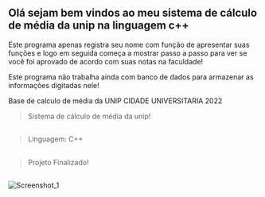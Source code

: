 ## Olá sejam bem vindos ao meu sistema de cálculo de média da unip na linguagem c++
<p> Este programa apenas registra seu nome com função de apresentar suas funções e logo em seguida começa a mostrar passo a passo para ver se você foi aprovado de acordo com suas notas na faculdade!</p>
<p>Este programa não trabalha ainda com banco de dados para armazenar as informações digitadas nele!</p>
<p>Base de calculo de média da UNIP CIDADE UNIVERSITARIA 2022</p>

>Sistema de cálculo de média da unip!
##
>Linguagem: C++ 
##
>Projeto Finalizado!

##
![Screenshot_1](https://user-images.githubusercontent.com/109771437/187447651-7ea3bc2d-9df5-4f89-8bc4-670f6058119b.png)


